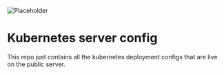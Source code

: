 ![Placeholder](https://via.placeholder.com/300x150)

# Kubernetes server config

This repo just contains all the kubernetes deployment configs that are live on the public server.
